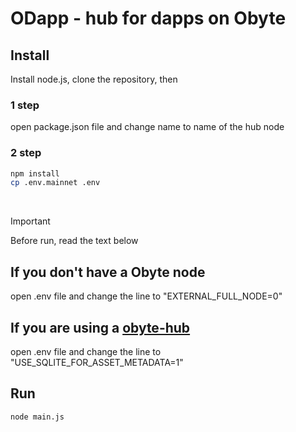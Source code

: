 # ODapp - hub for dapps on Obyte


## Install

Install node.js, clone the repository, then

### 1 step
open package.json file and change name to name of the hub node

### 2 step
```sh
npm install
cp .env.mainnet .env
```
<br>

> [!IMPORTANT]
> Before run, read the text below

## If you don't have a Obyte node
open .env file and change the line to "EXTERNAL_FULL_NODE=0"

## If you are using a [obyte-hub](https://github.com/byteball/obyte-hub)
open .env file and change the line to "USE_SQLITE_FOR_ASSET_METADATA=1"

## Run
```sh
node main.js
```
